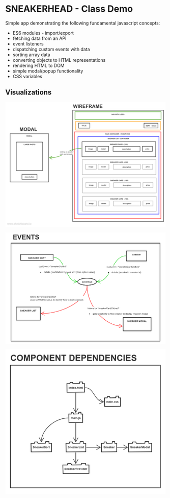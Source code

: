 # SNEAKERHEAD - Class Demo

Simple app demonstrating the following fundamental javascript concepts:

- ES6 modules - import/export
- fetching data from an API
- event listeners
- dispatching custom events with data
- sorting array data
- converting objects to HTML representations
- rendering HTML to DOM
- simple modal/popup functionality
- CSS variables


## Visualizations

![wireframe](./images/wireframe.png)

![events](./images/events.png)

![dependencies](./images/dependencies.png)